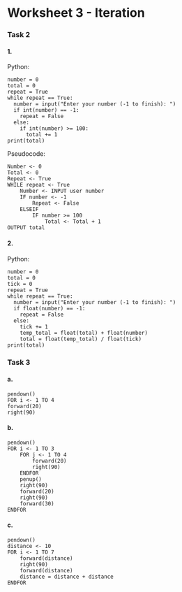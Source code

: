 # Worksheet 3 - Iteration

### Task 2
#### 1.
Python:
<br>
```{python}
number = 0
total = 0
repeat = True
while repeat == True:
  number = input("Enter your number (-1 to finish): ")
  if int(number) == -1:
    repeat = False
  else:
    if int(number) >= 100:
      total += 1
print(total)
```

Pseudocode:
<br>
```
Number <- 0
Total <- 0
Repeat <- True
WHILE repeat <- True
	Number <- INPUT user number
	IF number <- -1
		Repeat <- False
	ELSEIF
		IF number >= 100
			Total <- Total + 1
OUTPUT total
```
#### 2.
Python:
<br>
```{python}
number = 0
total = 0
tick = 0
repeat = True
while repeat == True:
  number = input("Enter your number (-1 to finish): ")
  if float(number) == -1:
    repeat = False
  else:
    tick += 1
    temp_total = float(total) + float(number)
    total = float(temp_total) / float(tick)
print(total)
```
### Task 3
#### a.
```
pendown()
FOR i <- 1 TO 4
forward(20)
right(90)
```
#### b.
```
pendown()
FOR i <- 1 TO 3
	FOR j <- 1 TO 4
		forward(20)
		right(90)
	ENDFOR
	penup()
	right(90)
	forward(20)
	right(90)
	forward(30)
ENDFOR
```
#### c.
```
pendown()
distance <- 10
FOR i <- 1 TO 7
	forward(distance)
	right(90)
	forward(distance)
	distance = distance + distance
ENDFOR
